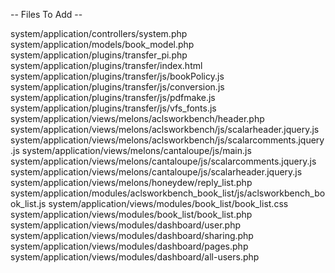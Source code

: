 -- Files To Add --

system/application/controllers/system.php
system/application/models/book_model.php
system/application/plugins/transfer_pi.php
system/application/plugins/transfer/index.html
system/application/plugins/transfer/js/bookPolicy.js
system/application/plugins/transfer/js/conversion.js
system/application/plugins/transfer/js/pdfmake.js
system/application/plugins/transfer/js/vfs_fonts.js
system/application/views/melons/aclsworkbench/header.php
system/application/views/melons/aclsworkbench/js/scalarheader.jquery.js
system/application/views/melons/aclsworkbench/js/scalarcomments.jquery.js
system/application/views/melons/cantaloupe/js/main.js
system/application/views/melons/cantaloupe/js/scalarcomments.jquery.js
system/application/views/melons/cantaloupe/js/scalarheader.jquery.js
system/application/views/melons/honeydew/reply_list.php
system/application/modules/aclsworkbench_book_list/js/aclsworkbench_book_list.js
system/application/views/modules/book_list/book_list.css
system/application/views/modules/book_list/book_list.php
system/application/views/modules/dashboard/user.php
system/application/views/modules/dashboard/sharing.php
system/application/views/modules/dashboard/pages.php
system/application/views/modules/dashboard/all-users.php